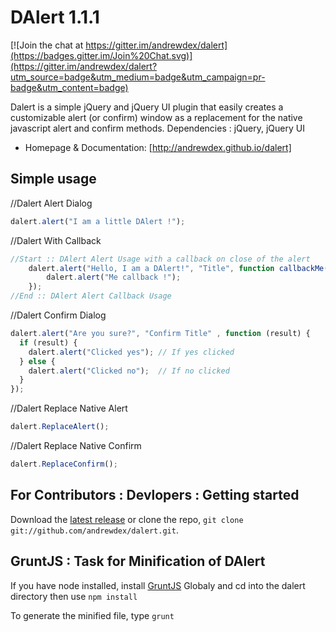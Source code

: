 DAlert 1.1.1
======

[![Join the chat at https://gitter.im/andrewdex/dalert](https://badges.gitter.im/Join%20Chat.svg)](https://gitter.im/andrewdex/dalert?utm_source=badge&utm_medium=badge&utm_campaign=pr-badge&utm_content=badge)

Dalert is a simple jQuery and jQuery UI plugin that easily creates a customizable alert (or confirm) window as a replacement for the native javascript alert and confirm methods.
Dependencies : jQuery, jQuery UI



* Homepage & Documentation: [http://andrewdex.github.io/dalert]


## Simple usage

//Dalert Alert Dialog
```js
dalert.alert("I am a little DAlert !"); 
```
//Dalert With Callback
```js
//Start :: DAlert Alert Usage with a callback on close of the alert		
    dalert.alert("Hello, I am a DAlert!", "Title", function callbackMe(){
        dalert.alert("Me callback !");
    });
//End :: DAlert Alert Callback Usage
```

//Dalert Confirm Dialog
```js
dalert.alert("Are you sure?", "Confirm Title" , function (result) {
  if (result) {
    dalert.alert("Clicked yes"); // If yes clicked 
  } else {
    dalert.alert("Clicked no");  // If no clicked
  }
});
```

//Dalert Replace Native Alert
```js
dalert.ReplaceAlert();
```

//Dalert Replace Native Confirm

```js
dalert.ReplaceConfirm();
```


## For Contributors : Devlopers :  Getting started
Download the [latest release](https://github.com/andrewdex/dalert/archive/master.zip) or clone the repo, `git clone git://github.com/andrewdex/dalert.git`.

## GruntJS : Task for Minification of DAlert
If you have node installed, install [GruntJS](http://gruntjs.com) Globaly and cd into the dalert directory then use 
`npm install`

To generate the minified file, type
`grunt`
